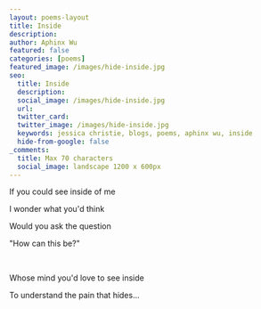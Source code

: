 ```yaml
---
layout: poems-layout
title: Inside
description: 
author: Aphinx Wu
featured: false
categories: [poems]
featured_image: /images/hide-inside.jpg
seo:
  title: Inside
  description: 
  social_image: /images/hide-inside.jpg
  url:
  twitter_card:
  twitter_image: /images/hide-inside.jpg
  keywords: jessica christie, blogs, poems, aphinx wu, inside
  hide-from-google: false
_comments:
  title: Max 70 characters
  social_image: landscape 1200 x 600px
---
```

If you could see inside of me

I wonder what you'd think

Would you ask the question

"How can this be?"

&nbsp;

Whose mind you'd love to see inside

To understand the pain that hides...

&nbsp;
